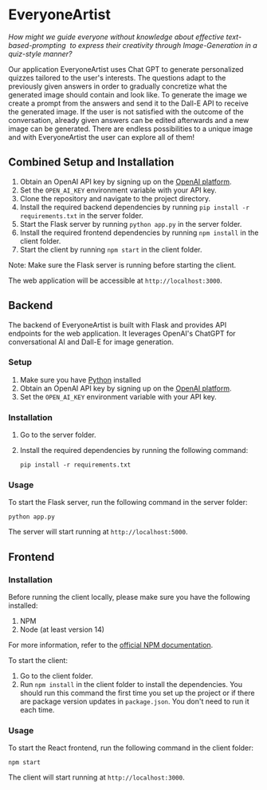 # EveryoneArtist
_How might we ​guide everyone without knowledge about effective text-based-prompting ​
to ​express their creativity through Image-Generation in a quiz-style manner?_

Our application EveryoneArtist uses Chat GPT to generate personalized quizzes tailored to the user's interests. The questions adapt to the previously given answers in order to gradually concretize what the generated image should contain and look like. To generate the image we create a prompt from the answers and send it to the Dall-E API to receive the generated image. If the user is not satisfied with the outcome of the conversation, already given answers can be edited afterwards and a new image can be generated. There are endless possibilities to a unique image and with EveryoneArtist the user can explore all of
them!


## Combined Setup and Installation

1. Obtain an OpenAI API key by signing up on the [OpenAI platform](https://platform.openai.com/).
2. Set the `OPEN_AI_KEY` environment variable with your API key.
3. Clone the repository and navigate to the project directory.
4. Install the required backend dependencies by running `pip install -r requirements.txt` in the server folder.
5. Start the Flask server by running `python app.py` in the server folder.
6. Install the required frontend dependencies by running `npm install` in the client folder.
7. Start the client by running `npm start` in the client folder.

Note: Make sure the Flask server is running before starting the client.

The web application will be accessible at `http://localhost:3000`.

## Backend

The backend of EveryoneArtist is built with Flask and provides API endpoints for the web application. It leverages OpenAI's ChatGPT for conversational AI and Dall-E for image generation.

### Setup

1. Make sure you have [Python](https://www.python.org/) installed
2. Obtain an OpenAI API key by signing up on the [OpenAI platform](https://platform.openai.com/).
3. Set the `OPEN_AI_KEY` environment variable with your API key.

### Installation

1. Go to the server folder.
2. Install the required dependencies by running the following command:

   ```
   pip install -r requirements.txt
   ```

### Usage

To start the Flask server, run the following command in the server folder:

```
python app.py
```

The server will start running at `http://localhost:5000`.

## Frontend

### Installation

Before running the client locally, please make sure you have the following installed:

1. NPM
2. Node (at least version 14)

For more information, refer to the [official NPM documentation](https://docs.npmjs.com/downloading-and-installing-node-js-and-npm).

To start the client:

1. Go to the client folder.
2. Run `npm install` in the client folder to install the dependencies. You should run this command the first time you set up the project or if there are package version updates in `package.json`. You don't need to run it each time.

### Usage

To start the React frontend, run the following command in the client folder:

```
npm start
```

The client will start running at `http://localhost:3000`.